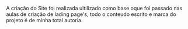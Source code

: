 A criação do Site foi realizada ultilizado como base oque foi passado nas aulas de criação de lading page's, todo o conteudo escrito e marca do projeto é de minha total autoria. 
